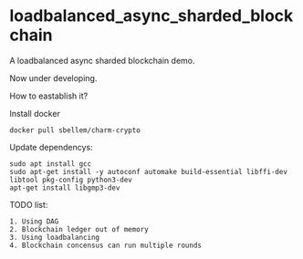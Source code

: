 # loadbalanced_async_sharded_blockchain
A loadbalanced async sharded blockchain demo.

Now under developing.

How to eastablish it?

Install docker

```
docker pull sbellem/charm-crypto
```

Update dependencys:
```
sudo apt install gcc 
sudo apt-get install -y autoconf automake build-essential libffi-dev libtool pkg-config python3-dev
apt-get install libgmp3-dev
```

TODO list:

```
1. Using DAG 
2. Blockchain ledger out of memory
3. Using loadbalancing
4. Blockchain concensus can run multiple rounds
```
